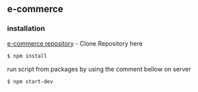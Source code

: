 ## e-commerce

### installation

[e-commerce repository](https://github.com/erneryn/e-commerce.git) - Clone Repository here

```sh
$ npm install 
```

run script from packages by using the comment bellow on server 
```sh
$ npm start-dev
```

